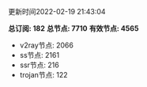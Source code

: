 更新时间2022-02-19 21:43:04

**总订阅: 182**
**总节点: 7710**
**有效节点: 4565**
- v2ray节点: 2066
- ss节点: 2161
- ssr节点: 216
- trojan节点: 122
